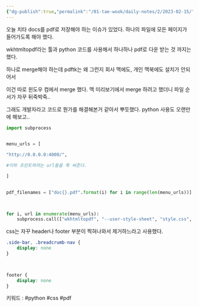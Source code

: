 ```yaml
---
{"dg-publish":true,"permalink":"/01-tae-wook/daily-notes/2/2023-02-15/","title":"2023-02-15","tags":["gardenEntry"]}
---
```



오늘 치타 docs를 pdf로 저장해야 하는 이슈가 있었다. 하나의 파일에 모든 페이지가 들어가도록 해야 했다.

wkhtmltopdf라는 툴과 python 코드를 사용해서  하나하나 pdf로 다운 받는 것 까지는 했다.

하나로 merge해야 하는데 pdftk는 왜 그런지 회사 맥에도, 개인 맥북에도 설치가 안되어서

이건 따로 윈도우 컴에서 merge 했다. 맥 미리보기에서 merge 하려고 했더니 파일 순서가 자꾸 뒤죽박죽.. 

그래도 개발자라고 코드로 뭔가를 해결해본거 같아서 뿌듯했다. python 사용도 오랜만에 해보고.. 


```python
import subprocess
  

menu_urls = [

"http://0.0.0.0:4000/",

#이하 프린트하려는 url들을 쭉 써준다.

]
  

pdf_filenames = ["doc{}.pdf".format(i) for i in range(len(menu_urls))]

  

for i, url in enumerate(menu_urls):
	subprocess.call(["wkhtmltopdf", "--user-style-sheet", "style.css", url, pdf_filenames[i]])

```


css는 자꾸 header나 footer 부분이 찍혀나와서 제거하느라고 사용했다.

```css
.side-bar, .breadcrumb-nav {
	display: none
}

  

footer {
	display: none
}
```


키워드 : #python #css #pdf
